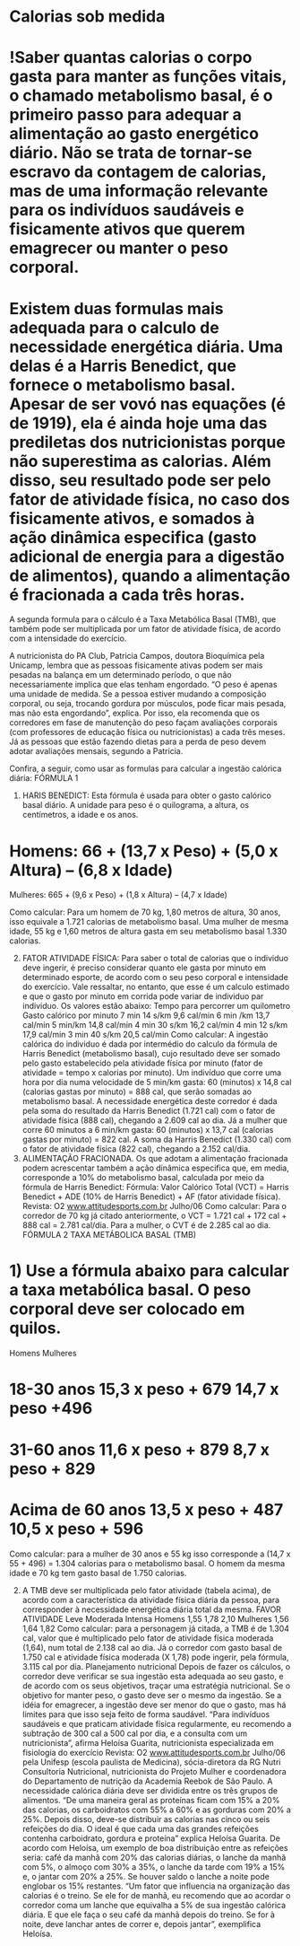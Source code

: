 # Calorias sob medida
!Saber quantas calorias o corpo gasta para manter as funções vitais, o chamado metabolismo basal, é o primeiro passo para adequar a alimentação ao gasto energético diário. Não se trata de tornar-se escravo da contagem de calorias, mas de uma informação relevante para os indivíduos saudáveis e fisicamente ativos que querem emagrecer ou manter o peso corporal.
===========================================================================================================
Existem duas formulas mais adequada para o calculo de necessidade energética diária. Uma delas é a Harris Benedict, que fornece o metabolismo basal. Apesar de ser vovó nas equações (é de 1919), ela é ainda hoje uma das prediletas dos nutricionistas porque não superestima as calorias. Além disso, seu resultado pode ser pelo fator de atividade física, no caso dos fisicamente ativos, e somados à ação dinâmica especifica (gasto adicional de energia para a digestão de alimentos), quando a alimentação é fracionada a cada três horas.
==============================
A segunda formula para o cálculo é a Taxa Metabólica Basal (TMB), que também pode ser multiplicada por um fator de atividade física, de acordo com a intensidade do exercício.

A nutricionista do PA Club, Patricia Campos, doutora Bioquímica pela Unicamp, lembra que as pessoas fisicamente ativas podem ser mais pesadas na balança em um determinado período, o que não necessariamente implica que elas tenham engordado. “O peso é apenas uma unidade de medida. Se a pessoa estiver mudando a composição corporal, ou seja, trocando gordura por músculos, pode ficar mais pesada, mas não esta engordando”, explica. Por isso, ela recomenda que os corredores em fase de manutenção do peso façam avaliações corporais (com professores de educação física ou nutricionistas) a cada três meses. Já as pessoas que estão fazendo dietas para a perda de peso devem adotar avaliações mensais,  segundo a Patricia.


Confira, a seguir, como usar as formulas para calcular a ingestão calórica diária:
FÓRMULA 1
1) HARIS BENEDICT: Esta fórmula é usada para obter o gasto calórico basal diário. A unidade para peso é o quilograma, a altura, os centímetros, a idade e os anos.

# Homens: 66 + (13,7 x Peso) + (5,0 x Altura) – (6,8 x Idade)


Mulheres:
665 + (9,6 x Peso) + (1,8 x Altura) – (4,7 x Idade)

Como calcular: Para um homem de 70 kg, 1,80 metros de altura, 30 anos, isso equivale a 1.721 calorias de metabolismo basal. Uma mulher de mesma idade, 55 kg e 1,60 metros de altura gasta em seu metabolismo basal 1.330 calorias.

2) FATOR ATIVIDADE FÍSICA: Para saber o total de calorias que o
individuo deve ingerir, é preciso considerar quanto ele gasta por
minuto em determinado esporte, de acordo com o seu peso corporal
e intensidade do exercício. Vale ressaltar, no entanto, que esse é um
calculo estimado e que o gasto por minuto em corrida pode variar de
individuo par individuo. Os valores estão abaixo:
Tempo para percorrer um quilometro Gasto calórico por
minuto
7 min 14 s/km 9,6 cal/min
6 min /km 13,7 cal/min
5 min/km 14,8 cal/min
4 min 30 s/km 16,2 cal/min
4 min 12 s/km 17,9 cal/min
3 min 40 s/km 20,5 cal/min
Como calcular: A ingestão calórica do individuo é dada por intermédio
do calculo da fórmula de Harris Benedict (metabolismo basal), cujo
resultado deve ser somado pelo gasto estabelecido pela atividade
física por minuto (fator de atividade = tempo x calorias por minuto).
Um indivíduo que corre uma hora por dia numa velocidade de 5
min/km gasta: 60 (minutos) x 14,8 cal (calorias gastas por minuto) =
888 cal, que serão somadas ao metabolismo basal. A necessidade
energética deste corredor é dada pela soma do resultado da Harris
Benedict (1.721 cal) com o fator de atividade física (888 cal),
chegando a 2.609 cal ao dia. Já a mulher que corre 60 minutos a 6
min/km gasta: 60 (minutos) x 13,7 cal (calorias gastas por minuto) =
822 cal. A soma da Harris Benedict (1.330 cal) com o fator de
atividade física (822 cal), chegando a 2.152 cal/dia.
3) ALIMENTAÇÃO FRACIONADA. Os que adotam a alimentação
fracionada podem acrescentar também a ação dinâmica especifica
que, em media, corresponde a 10% do metabolismo basal, calculada
por meio da fórmula de Harris Benedict:
Fórmula: Valor Calórico Total (VCT) = Harris Benedict + ADE (10%
de Harris Benedict) + AF (fator atividade física).
Revista: O2 www.attitudesports.com.br
Julho/06 
Como calcular: Para o corredor de 70 kg já citado anteriormente, o
VCT = 1.721 cal + 172 cal + 888 cal = 2.781 cal/dia. Para a mulher,
o CVT é de 2.285 cal ao dia.
FÓRMULA 2
TAXA METÁBOLICA BASAL (TMB)
# 1) Use a fórmula abaixo para calcular a taxa metabólica basal. O peso corporal deve ser colocado em quilos.

Homens Mulheres
# 18-30 anos 15,3 x peso + 679 14,7 x peso +496

# 31-60 anos 11,6 x peso + 879 8,7 x peso + 829

# Acima de 60 anos 13,5 x peso + 487 10,5 x peso + 596

Como calcular: para a mulher de 30 anos e 55 kg isso corresponde a
(14,7 x 55 + 496) = 1.304 calorias para o metabolismo basal. O
homem da mesma idade e 70 kg tem gasto basal de 1.750 calorias.

2) A TMB deve ser multiplicada pelo fator atividade (tabela acima), de
acordo com a característica da atividade física diária da pessoa, para
corresponder à necessidade energética diária total da mesma.
FAVOR ATIVIDADE
 Leve Moderada Intensa
Homens 1,55 1,78 2,10
Mulheres 1,56 1,64 1,82
Como calcular: para a personagem já citada, a TMB é de 1.304 cal,
valor que é multiplicado pelo fator de atividade física moderada
(1,64), num total de 2.138 cal ao dia. Já o corredor com gasto basal
de 1.750 cal e atividade física moderada (X 1,78) pode ingerir, pela
fórmula, 3.115 cal por dia.
Planejamento nutricional
Depois de fazer os cálculos, o corredor deve verificar se sua ingestão
esta adequada ao seu gasto, e de acordo com os seus objetivos,
traçar uma estratégia nutricional. Se o objetivo for manter peso, o
gasto deve ser o mesmo da ingestão. Se a idéia for emagrecer, a
ingestão deve ser menor do que o gasto, mas há limites para que
isso seja feito de forma saudável. “Para indivíduos saudáveis e que
praticam atividade física regularmente, eu recomendo a subtração de
300 cal a 500 cal por dia, e a consulta com um nutricionista”, afirma
Heloísa Guarita, nutricionista especializada em fisiologia do exercício
Revista: O2 www.attitudesports.com.br
Julho/06 
pela Unifesp (escola paulista de Medicina), sócia-diretora da RG Nutri
Consultoria Nutricional, nutricionista do Projeto Mulher e
coordenadora do Departamento de nutrição da Academia Reebok de
São Paulo.
A necessidade calórica diária deve ser dividida entre os três grupos
de alimentos. “De uma maneira geral as proteínas ficam com 15% a
20% das calorias, os carboidratos com 55% a 60% e as gorduras
com 20% a 25%. Depois disso, deve-se distribuir as calorias nas
cinco ou seis refeições do dia. O ideal é que cada uma das grandes
refeições contenha carboidrato, gordura e proteína” explica Heloísa
Guarita.
De acordo com Heloísa, um exemplo de boa distribuição entre as
refeições seria: café da manhã com 20% das calorias diárias, o
lanche da manhã com 5%, o almoço com 30% a 35%, o lanche da
tarde com 19% a 15% e, o jantar com 20% a 25%. Se houver saldo
o lanche a noite pode englobar os 15% restantes. “Um fator que
influencia na organização das calorias é o treino. Se ele for de
manhã, eu recomendo que ao acordar o corredor coma um lanche
que equivalha a 5% de sua ingestão calórica diária. E que ele faça o
seu café da manhã depois do treino. Se for à noite, deve lanchar
antes de correr e, depois jantar”, exemplifica Heloísa. 